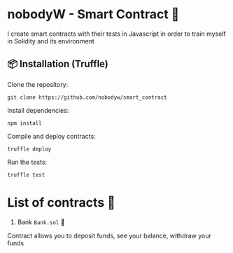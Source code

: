 # nobodyW - Smart Contract :briefcase:

I create smart contracts with their tests in Javascript in order to train myself in Solidity and its environment

## :package: Installation (Truffle)

Clone the repository:

``` console
git clone https://github.com/nobodyw/smart_contract
````

Install dependencies:

```console
npm install
```

Compile and deploy contracts:

```console
truffle deploy
```

Run the tests:

```console
truffle test
```

# List of contracts :briefcase:

1. Bank `Bank.sol` :money_with_wings:

Contract allows you to deposit funds, see your balance, withdraw your funds
